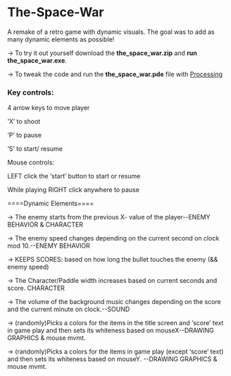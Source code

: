 # The-Space-War
A remake of a retro game with dynamic visuals. The goal was to add as many dynamic elements as possible!

-> To try it out yourself download the **the_space_war.zip** and **run the_space_war.exe**. 

-> To tweak the code and run the **the_space_war.pde** file with [Processing](https://processing.org/)



### Key controls: 

4 arrow keys to move player

‘X’ to shoot

‘P’ to pause

‘S’ to start/ resume



Mouse controls:

LEFT click the ‘start’ button to start or resume

While playing RIGHT click anywhere to pause



====Dynamic Elements====

-> The enemy starts from the previous X- value of the player--ENEMY BEHAVIOR & CHARACTER

-> The enemy speed changes depending on the current second on clock mod 10.--ENEMY BEHAVIOR

-> KEEPS SCORES: based on how long the bullet touches the enemy (&& enemy speed)

-> The Character/Paddle width increases based on current seconds and score. CHARACTER

-> The volume of the background music changes depending on the score and the current minute on clock.--SOUND

-> (randomly)Picks a colors for the items in the title screen and ‘score’ text in game play and then sets its whiteness based on mouseX--DRAWING GRAPHICS & mouse mvmt.

-> (randomly)Picks a colors for the items in game play (except ‘score’ text) and then sets its whiteness based on mouseY. --DRAWING GRAPHICS & mouse mvmt.
